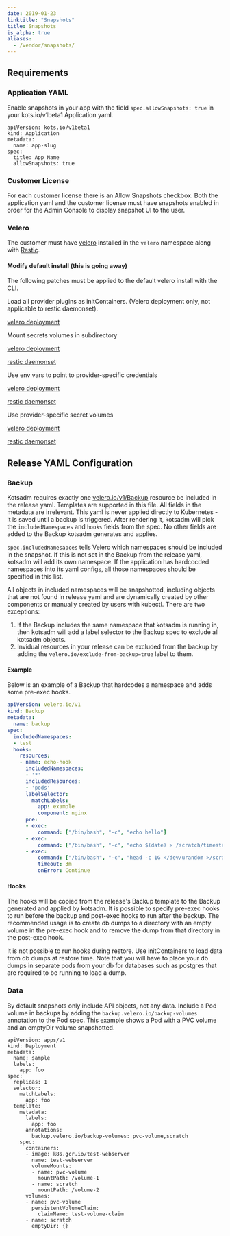 ```yaml
---
date: 2019-01-23
linktitle: "Snapshots"
title: Snapshots
is_alpha: true
aliases:
  - /vendor/snapshots/
---
```


## Requirements

### Application YAML

Enable snapshots in your app with the field `spec.allowSnapshots: true` in your kots.io/v1beta1 Application yaml.

```
apiVersion: kots.io/v1beta1
kind: Application
metadata:
  name: app-slug
spec:
  title: App Name
  allowSnapshots: true
```

### Customer License

For each customer license there is an Allow Snapshots checkbox. Both the application yaml and the customer license must have snapshots enabled in order for the Admin Console to display snapshot UI to the user.

### Velero

The customer must have [velero](https://velero.io/) installed in the `velero` namespace along with [Restic](https://velero.io/docs/v1.2.0/restic/).

#### Modify default install (this is going away)

The following patches must be applied to the default velero install with the CLI.

Load all provider plugins as initContainers. (Velero deployment only, not applicable to restic daemonset).

[velero deployment](https://github.com/replicatedhq/kURL/blob/master/addons/velero/1.2.0/deployment.yaml#L20-L34)

Mount secrets volumes in subdirectory

[velero deployment](https://github.com/replicatedhq/kURL/blob/master/addons/velero/1.2.0/deployment.yaml#L48-L53)

[restic daemonset](https://github.com/replicatedhq/kURL/blob/master/addons/velero/1.2.0/restic-daemonset.yaml#L20-L31)

Use env vars to point to provider-specific credentials

[velero deployment](https://github.com/replicatedhq/kURL/blob/master/addons/velero/1.2.0/deployment.yaml#L64-L69)

[restic daemonset](https://github.com/replicatedhq/kURL/blob/master/addons/velero/1.2.0/restic-daemonset.yaml#L46-L51)

Use provider-specific secret volumes

[velero deployment](https://github.com/replicatedhq/kURL/blob/master/addons/velero/1.2.0/deployment.yaml#L71-L82)

[restic daemonset](https://github.com/replicatedhq/kURL/blob/master/addons/velero/1.2.0/restic-daemonset.yaml#L68-L73)


## Release YAML Configuration

### Backup

Kotsadm requires exactly one [velero.io/v1/Backup](https://velero.io/docs/v1.2.0/api-types/backup/) resource be included in the release yaml.
Templates are supported in this file.
All fields in the metadata are irrelevant.
This yaml is never applied directly to Kubernetes - it is saved until a backup is triggered.
After rendering it, kotsadm will pick the `includedNamespaces` and `hooks` fields from the spec.
No other fields are added to the Backup kotsadm generates and applies.

`spec.includedNamesapces` tells Velero which namespaces should be included in the snapshot.
If this is not set in the Backup from the release yaml, kotsadm will add its own namespace.
If the application has hardcocded namespaces into its yaml configs, all those namespaces should be specified in this list.

All objects in included namespaces will be snapshotted, including objects that are not found in release yaml and are dynamically created by other components or manually created by users with kubectl.
There are two exceptions:

1. If the Backup includes the same namespace that kotsadm is running in, then kotsadm will add a label selector to the Backup spec to exclude all kotsadm objects.
2. Invidual resources in your release can be excluded from the backup by adding the `velero.io/exclude-from-backup=true` label to them.

#### Example

Below is an example of a Backup that hardcodes a namespace and adds some pre-exec hooks.

```yaml
apiVersion: velero.io/v1
kind: Backup
metadata:
  name: backup
spec:
  includedNamespaces:
  - test
  hooks:
    resources:
    - name: echo-hook
      includedNamespaces:
      - '*'
      includedResources:
      - 'pods'
      labelSelector:
        matchLabels:
          app: example
          component: nginx
      pre:
      - exec:
          command: ["/bin/bash", "-c", "echo hello"]
      - exec:
          command: ["/bin/bash", "-c", "echo $(date) > /scratch/timestamp"]
      - exec:
          command: ["/bin/bash", "-c", "head -c 1G </dev/urandom >/scratch/data"]
          timeout: 3m
          onError: Continue
```

#### Hooks

The hooks will be copied from the release's Backup template to the Backup generated and applied by kotsadm.
It is possible to specify pre-exec hooks to run before the backup and post-exec hooks to run after the backup.
The recommended usage is to create db dumps to a directory with an empty volume in the pre-exec hook and to remove the dump from that directory in the post-exec hook.

It is not possible to run hooks during restore.
Use initContainers to load data from db dumps at restore time.
Note that you will have to place your db dumps in separate pods from your db for databases such as postgres that are required to be running to load a dump.

### Data

By default snapshots only include API objects, not any data.
Include a Pod volume in backups by adding the `backup.velero.io/backup-volumes` annotation to the Pod spec.
This example shows a Pod with a PVC volume and an emptyDir volume snapshotted.

```
apiVersion: apps/v1
kind: Deployment
metadata:
  name: sample
  labels:
    app: foo
spec:
  replicas: 1
  selector:
    matchLabels:
      app: foo
  template:
    metadata:
      labels:
        app: foo
      annotations:
        backup.velero.io/backup-volumes: pvc-volume,scratch
    spec:
      containers:
      - image: k8s.gcr.io/test-webserver
        name: test-webserver
        volumeMounts:
        - name: pvc-volume
          mountPath: /volume-1
        - name: scratch
          mountPath: /volume-2
      volumes:
      - name: pvc-volume
        persistentVolumeClaim:
          claimName: test-volume-claim
      - name: scratch
        emptyDir: {}
```
